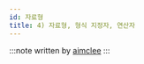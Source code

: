 ```yaml
---
id: 자료형
title: 4) 자료형, 형식 지정자, 연산자
---
```



:::note
written by [aimclee](https://github.com/aimclee)
:::
